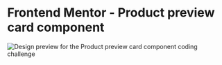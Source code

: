 # Frontend Mentor - Product preview card component

![Design preview for the Product preview card component coding challenge](./design/mydesign.jpg)

